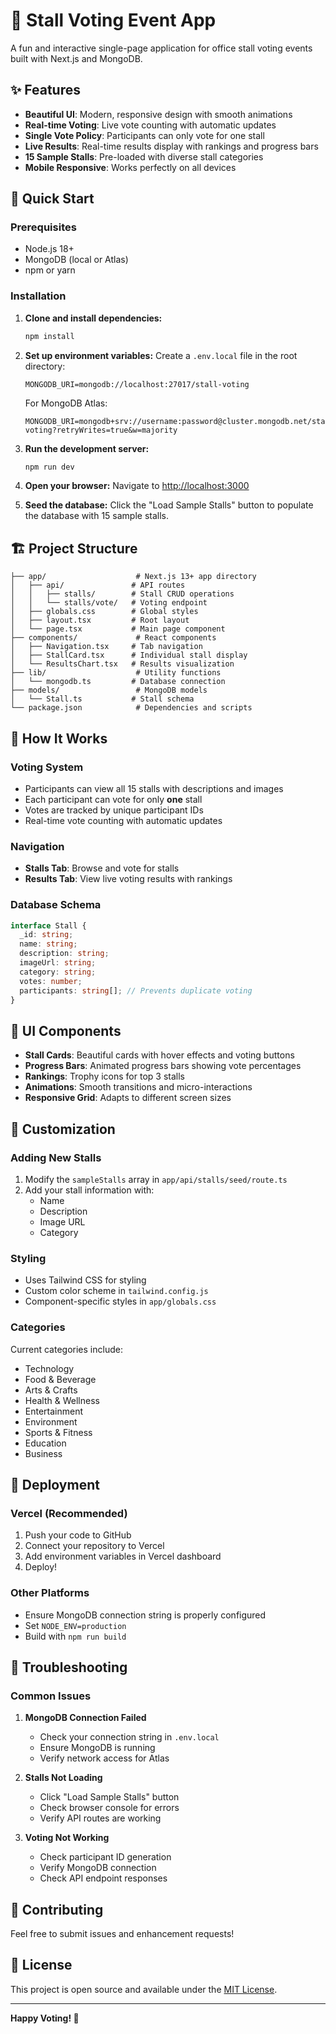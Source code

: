 # 🎉 Stall Voting Event App

A fun and interactive single-page application for office stall voting events built with Next.js and MongoDB.

## ✨ Features

- **Beautiful UI**: Modern, responsive design with smooth animations
- **Real-time Voting**: Live vote counting with automatic updates
- **Single Vote Policy**: Participants can only vote for one stall
- **Live Results**: Real-time results display with rankings and progress bars
- **15 Sample Stalls**: Pre-loaded with diverse stall categories
- **Mobile Responsive**: Works perfectly on all devices

## 🚀 Quick Start

### Prerequisites

- Node.js 18+
- MongoDB (local or Atlas)
- npm or yarn

### Installation

1. **Clone and install dependencies:**

   ```bash
   npm install
   ```

2. **Set up environment variables:**
   Create a `.env.local` file in the root directory:

   ```env
   MONGODB_URI=mongodb://localhost:27017/stall-voting
   ```

   For MongoDB Atlas:

   ```env
   MONGODB_URI=mongodb+srv://username:password@cluster.mongodb.net/stall-voting?retryWrites=true&w=majority
   ```

3. **Run the development server:**

   ```bash
   npm run dev
   ```

4. **Open your browser:**
   Navigate to [http://localhost:3000](http://localhost:3000)

5. **Seed the database:**
   Click the "Load Sample Stalls" button to populate the database with 15 sample stalls.

## 🏗️ Project Structure

```
├── app/                    # Next.js 13+ app directory
│   ├── api/               # API routes
│   │   ├── stalls/        # Stall CRUD operations
│   │   └── stalls/vote/   # Voting endpoint
│   ├── globals.css        # Global styles
│   ├── layout.tsx         # Root layout
│   └── page.tsx           # Main page component
├── components/             # React components
│   ├── Navigation.tsx     # Tab navigation
│   ├── StallCard.tsx      # Individual stall display
│   └── ResultsChart.tsx   # Results visualization
├── lib/                    # Utility functions
│   └── mongodb.ts         # Database connection
├── models/                 # MongoDB models
│   └── Stall.ts           # Stall schema
└── package.json            # Dependencies and scripts
```

## 🎯 How It Works

### Voting System

- Participants can view all 15 stalls with descriptions and images
- Each participant can vote for only **one** stall
- Votes are tracked by unique participant IDs
- Real-time vote counting with automatic updates

### Navigation

- **Stalls Tab**: Browse and vote for stalls
- **Results Tab**: View live voting results with rankings

### Database Schema

```typescript
interface Stall {
  _id: string;
  name: string;
  description: string;
  imageUrl: string;
  category: string;
  votes: number;
  participants: string[]; // Prevents duplicate voting
}
```

## 🎨 UI Components

- **Stall Cards**: Beautiful cards with hover effects and voting buttons
- **Progress Bars**: Animated progress bars showing vote percentages
- **Rankings**: Trophy icons for top 3 stalls
- **Animations**: Smooth transitions and micro-interactions
- **Responsive Grid**: Adapts to different screen sizes

## 🔧 Customization

### Adding New Stalls

1. Modify the `sampleStalls` array in `app/api/stalls/seed/route.ts`
2. Add your stall information with:
   - Name
   - Description
   - Image URL
   - Category

### Styling

- Uses Tailwind CSS for styling
- Custom color scheme in `tailwind.config.js`
- Component-specific styles in `app/globals.css`

### Categories

Current categories include:

- Technology
- Food & Beverage
- Arts & Crafts
- Health & Wellness
- Entertainment
- Environment
- Sports & Fitness
- Education
- Business

## 🚀 Deployment

### Vercel (Recommended)

1. Push your code to GitHub
2. Connect your repository to Vercel
3. Add environment variables in Vercel dashboard
4. Deploy!

### Other Platforms

- Ensure MongoDB connection string is properly configured
- Set `NODE_ENV=production`
- Build with `npm run build`

## 🐛 Troubleshooting

### Common Issues

1. **MongoDB Connection Failed**

   - Check your connection string in `.env.local`
   - Ensure MongoDB is running
   - Verify network access for Atlas

2. **Stalls Not Loading**

   - Click "Load Sample Stalls" button
   - Check browser console for errors
   - Verify API routes are working

3. **Voting Not Working**
   - Check participant ID generation
   - Verify MongoDB connection
   - Check API endpoint responses

## 🤝 Contributing

Feel free to submit issues and enhancement requests!

## 📄 License

This project is open source and available under the [MIT License](LICENSE).

---

**Happy Voting! 🎊**
